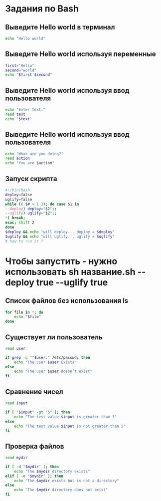 # Задания по Bash
## Выведите Hello world в терминал
```bash
echo "Hello world"
```
## Выведите Hello world используя переменные
```bash
first="Hello"
second="world"
echo "$first $second"
```
## Выведите Hello world используя ввод пользователя
```bash
echo "Enter text:"
read text
echo "$text"
```
## Выведите Hello world используя ввод пользователя
```bash
echo "What are you doing?"
read action
echo "You are $action"
```
## Запуск скрипта
```bash
#!/bin/bash
deploy=false
uglify=false
while (( $# > 1 )); do case $1 in
--deploy) deploy="$2";;
--uglify) uglify="$2";;
*) break;
esac; shift 2
done
$deploy && echo "will deploy... deploy = $deploy"
$uglify && echo "will uglify... uglify = $uglify"
# how to run it ?
```
# Чтобы запустить - нужно использовать sh название.sh --deploy true --uglify true
## Список файлов без использования ls
```bash
for file in *; do
    echo "$file"
done
```
## Существует ли пользователь
```bash
read user

if grep -q "^$user:" /etc/passwd; then
    echo "The user $user Exists"
else
    echo "The user $user doesn’t exist"
fi
```
## Сравнение чисел
```bash
read input

if [ "$input" -gt "5" ]; then
    echo "The test value $input is greater than 5"
else
    echo "The test value $input is not greater than 5"
fi
```
## Проверка файлов
```bash
read mydir

if [ -d "$mydir" ]; then
    echo "The $mydir directory exists"
elif [ -e "$mydir" ]; then
    echo "The $mydir exists but is not a directory"
else
    echo "The $mydir directory does not exist"
fi
```
